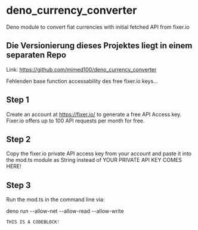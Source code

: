 # deno_currency_converter
Deno module to convert fiat currencies with initial fetched API from fixer.io 

## Die Versionierung dieses Projektes liegt in einem separaten Repo

Link: https://github.com/mimed100/deno_currency_converter

Fehlenden base function accessability des free fixer.io keys... 


## Step 1
Create an account at https://fixer.io/ to generate a free API Access key. 
Fixer.io offers up to 100 API requests per month for free.

## Step 2
Copy the fixer.io private API access key from your account and paste it into the mod.ts module as String instead of 
YOUR PRIVATE API KEY COMES HERE!

## Step 3
Run the mod.ts in the command line via:

deno run --allow-net --allow-read --allow-write

```js
THIS IS A CODEBLOCK!
```
